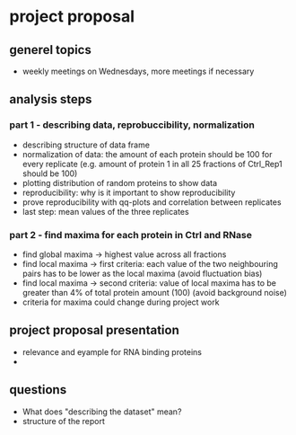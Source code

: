 # project proposal

## generel topics
- weekly meetings on Wednesdays, more meetings if necessary

## analysis steps
### part 1 - describing data, reprobuccibility, normalization
- describing structure of data frame
- normalization of data: the amount of each protein should be 100 for every replicate (e.g. amount of protein 1 in all 25 fractions of Ctrl_Rep1 should be 100)
- plotting distribution of random proteins to show data
- reproducibility: why is it important to show reproducibility
- prove reproducibility with qq-plots and correlation between replicates
- last step: mean values of the three replicates 
### part 2 - find maxima for each protein in Ctrl and RNase
- find global maxima -> highest value across all fractions
- find local maxima -> first criteria: each value of the two neighbouring pairs has to be lower as the local maxima (avoid fluctuation bias)
- find local maxima -> second criteria: value of local maxima has to be greater than 4% of total protein amount (100) (avoid background noise)
- criteria for maxima could change during project work 


## project proposal presentation
- relevance and eyample for RNA binding proteins
-



## questions
- What does "describing the dataset" mean?
- structure of the report
